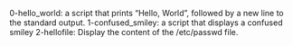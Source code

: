 0-hello_world: a script that prints “Hello, World”, followed by a new line to the standard output.
1-confused_smiley: a script that displays a confused smiley
2-hellofile: Display the content of the /etc/passwd file.
